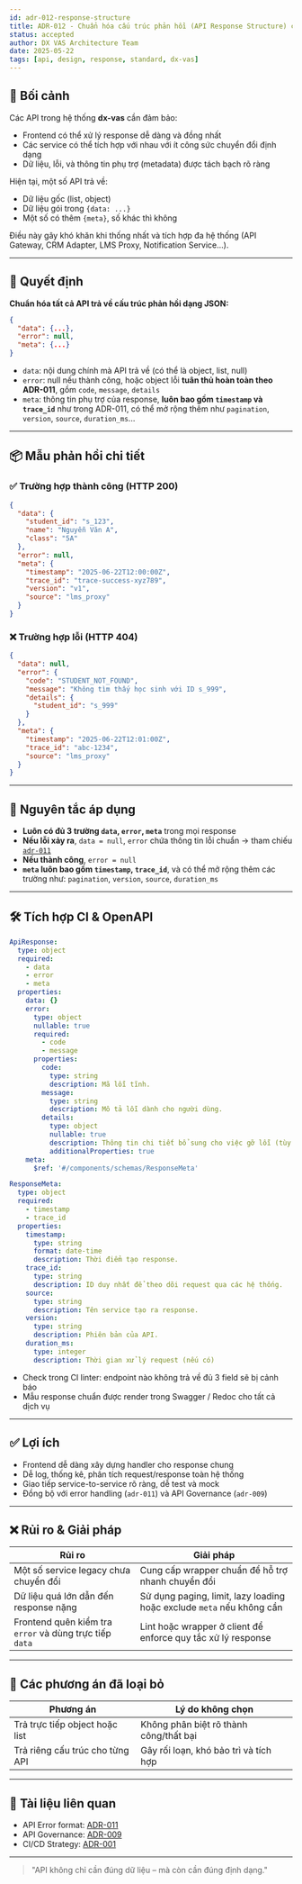```yaml
---
id: adr-012-response-structure
title: ADR-012 - Chuẩn hóa cấu trúc phản hồi (API Response Structure) cho hệ thống dx-vas
status: accepted
author: DX VAS Architecture Team
date: 2025-05-22
tags: [api, design, response, standard, dx-vas]
---
```


## 📌 Bối cảnh

Các API trong hệ thống **dx-vas** cần đảm bảo:

* Frontend có thể xử lý response dễ dàng và đồng nhất
* Các service có thể tích hợp với nhau với ít công sức chuyển đổi định dạng
* Dữ liệu, lỗi, và thông tin phụ trợ (metadata) được tách bạch rõ ràng

Hiện tại, một số API trả về:

* Dữ liệu gốc (list, object)
* Dữ liệu gói trong `{data: ...}`
* Một số có thêm `{meta}`, số khác thì không

Điều này gây khó khăn khi thống nhất và tích hợp đa hệ thống (API Gateway, CRM Adapter, LMS Proxy, Notification Service...).

---

## 🧠 Quyết định

**Chuẩn hóa tất cả API trả về cấu trúc phản hồi dạng JSON:**

```json
{
  "data": {...},
  "error": null,
  "meta": {...}
}
```

* `data`: nội dung chính mà API trả về (có thể là object, list, null)
* `error`: null nếu thành công, hoặc object lỗi **tuân thủ hoàn toàn theo ADR-011**, gồm `code`, `message`, `details`
* `meta`: thông tin phụ trợ của response, **luôn bao gồm `timestamp` và `trace_id`** như trong ADR-011, có thể mở rộng thêm như `pagination`, `version`, `source`, `duration_ms`...

---

## 📦 Mẫu phản hồi chi tiết

### ✅ Trường hợp thành công (HTTP 200)

```json
{
  "data": {
    "student_id": "s_123",
    "name": "Nguyễn Văn A",
    "class": "5A"
  },
  "error": null,
  "meta": {
    "timestamp": "2025-06-22T12:00:00Z",
    "trace_id": "trace-success-xyz789",
    "version": "v1",
    "source": "lms_proxy"
  }
}
```

### ❌ Trường hợp lỗi (HTTP 404)

```json
{
  "data": null,
  "error": {
    "code": "STUDENT_NOT_FOUND",
    "message": "Không tìm thấy học sinh với ID s_999",
    "details": {
      "student_id": "s_999"
    }
  },
  "meta": {
    "timestamp": "2025-06-22T12:01:00Z",
    "trace_id": "abc-1234",
    "source": "lms_proxy"
  }
}
```

---

## 🔧 Nguyên tắc áp dụng

* **Luôn có đủ 3 trường `data`, `error`, `meta`** trong mọi response
* **Nếu lỗi xảy ra**, `data = null`, `error` chứa thông tin lỗi chuẩn → tham chiếu [`adr-011`](./adr-011-api-error-format.md)
* **Nếu thành công**, `error = null`
* **`meta` luôn bao gồm `timestamp`, `trace_id`**, và có thể mở rộng thêm các trường như: `pagination`, `version`, `source`, `duration_ms`

---

## 🛠 Tích hợp CI & OpenAPI

```yaml
ApiResponse:
  type: object
  required:
    - data
    - error
    - meta
  properties:
    data: {}
    error:
      type: object
      nullable: true
      required:
        - code
        - message
      properties:
        code:
          type: string
          description: Mã lỗi tĩnh.
        message:
          type: string
          description: Mô tả lỗi dành cho người dùng.
        details:
          type: object
          nullable: true
          description: Thông tin chi tiết bổ sung cho việc gỡ lỗi (tùy chọn).
          additionalProperties: true
    meta:
      $ref: '#/components/schemas/ResponseMeta'

ResponseMeta:
  type: object
  required:
    - timestamp
    - trace_id
  properties:
    timestamp:
      type: string
      format: date-time
      description: Thời điểm tạo response.
    trace_id:
      type: string
      description: ID duy nhất để theo dõi request qua các hệ thống.
    source:
      type: string
      description: Tên service tạo ra response.
    version:
      type: string
      description: Phiên bản của API.
    duration_ms:
      type: integer
      description: Thời gian xử lý request (nếu có)
```

* Check trong CI linter: endpoint nào không trả về đủ 3 field sẽ bị cảnh báo
* Mẫu response chuẩn được render trong Swagger / Redoc cho tất cả dịch vụ

---

## ✅ Lợi ích

* Frontend dễ dàng xây dựng handler cho response chung
* Dễ log, thống kê, phân tích request/response toàn hệ thống
* Giao tiếp service-to-service rõ ràng, dễ test và mock
* Đồng bộ với error handling (`adr-011`) và API Governance (`adr-009`)

---

## ❌ Rủi ro & Giải pháp

| Rủi ro                                                  | Giải pháp                                                             |
| ------------------------------------------------------- | --------------------------------------------------------------------- |
| Một số service legacy chưa chuyển đổi                   | Cung cấp wrapper chuẩn để hỗ trợ nhanh chuyển đổi                     |
| Dữ liệu quá lớn dẫn đến response nặng                   | Sử dụng paging, limit, lazy loading hoặc exclude `meta` nếu không cần |
| Frontend quên kiểm tra `error` và dùng trực tiếp `data` | Lint hoặc wrapper ở client để enforce quy tắc xử lý response          |

---

## 🔄 Các phương án đã loại bỏ

| Phương án                       | Lý do không chọn                       |
| ------------------------------- | -------------------------------------- |
| Trả trực tiếp object hoặc list  | Không phân biệt rõ thành công/thất bại |
| Trả riêng cấu trúc cho từng API | Gây rối loạn, khó bảo trì và tích hợp  |

---

## 📎 Tài liệu liên quan

* API Error format: [ADR-011](./adr-011-api-error-format.md)
* API Governance: [ADR-009](./adr-009-api-governance.md)
* CI/CD Strategy: [ADR-001](./adr-001-ci-cd.md)

---

> "API không chỉ cần đúng dữ liệu – mà còn cần đúng định dạng."
